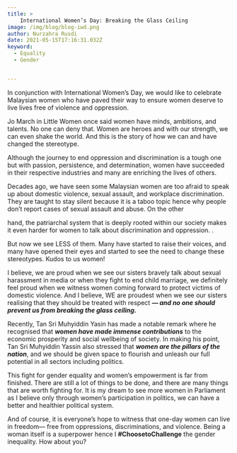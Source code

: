 ```yaml
---
title: >
    International Women’s Day: Breaking the Glass Ceiling
image: /img/blog/blog-iwd.png
author: Nurzahra Rusdi
date: 2021-05-15T17:16:31.032Z
keyword:
  - Equality
  - Gender


---
```


In conjunction with International Women’s Day, we would like to celebrate Malaysian women who have paved their way to ensure women deserve to live lives free of violence and oppression. 

Jo March in Little Women once said women have minds, ambitions, and talents. No one can deny that. Women are heroes and with our strength, we can even shake the world. And this is the story of how we can and have changed the stereotype. 

Although the journey to end oppression and discrimination is a tough one but with passion, persistence, and determination, women have succeeded in their respective industries and many are enriching the lives of others. 

Decades ago, we have seen some Malaysian women are too afraid to speak up about domestic violence, sexual assault, and workplace discrimination. They are taught to stay silent because it is a taboo topic hence why people don’t report cases of sexual assault and abuse. On the other 

hand, the patriarchal system that is deeply rooted within our society makes it even harder for women to talk about discrimination and oppression. . 

But now we see LESS of them. Many have started to raise their voices, and many have opened their eyes and started to see the need to change these stereotypes. Kudos to us women! 

I believe, we are proud when we see our sisters bravely talk about sexual harassment in media or when they fight to end child marriage, we definitely feel proud when we witness women coming forward to protect victims of domestic violence. And I believe, WE are proudest when we see our sisters realising that they should be treated with respect ***— and no one should prevent us from breaking the glass ceiling.***

Recently, Tan Sri Muhyiddin Yasin has made a notable remark where he recognised that ***women have made immense contributions*** to the economic prosperity and social wellbeing of society. In making his point, Tan Sri Muhyiddin Yassin also stressed that ***women are the pillars of the nation***, and we should be given space to flourish and unleash our full potential in all sectors including politics. 

This fight for gender equality and women’s empowerment is far from finished. There are still a lot of things to be done, and there are many things that are worth fighting for. It is my dream to see more women in Parliament as I believe only through women’s participation in politics, we can have a better and healthier political system. 

And of course, it is everyone’s hope to witness that one-day women can live in freedom— free from oppressions, discriminations, and violence. Being a woman itself is a superpower hence I **#ChoosetoChallenge** the gender inequality. How about you? 